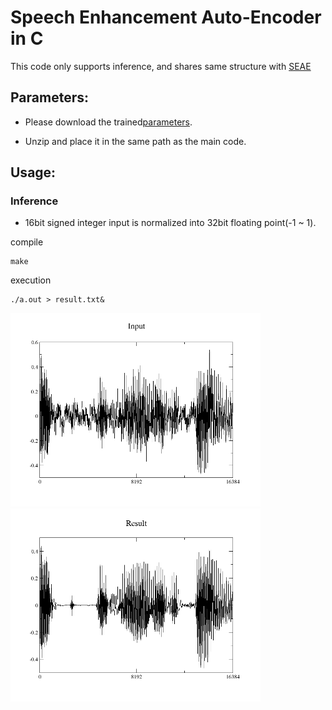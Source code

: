 # Speech Enhancement Auto-Encoder in C
This code only supports inference, and shares same structure with [SEAE](https://github.com/MaruchanPark/SEAE)
## Parameters:
* Please download the trained[parameters](https://drive.google.com/file/d/16RAheF8GAygnC43Gyu-2LBAieQg0o9rQ/view?usp=sharing).

* Unzip and place it in the same path as the main code.

## Usage:
### Inference

* 16bit signed integer input is normalized into 32bit floating point(-1 ~ 1).

compile
```
make
```

execution
```
./a.out > result.txt&
```


<img src="assets/INPUT.png" width="400"> <img src="assets/RESULT.png" width="400">
